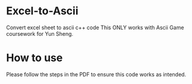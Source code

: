 # Excel-to-Ascii
Convert excel sheet to ascii c++ code
This ONLY works with Ascii Game coursework for Yun Sheng.

# How to use
Please follow the steps in the PDF to ensure this code works as intended.
